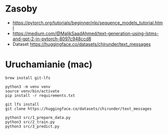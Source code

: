 # Zasoby
- https://pytorch.org/tutorials/beginner/nlp/sequence_models_tutorial.html
- https://medium.com/@MalikSaadAhmed/text-generation-using-lstms-and-gpt-2-in-pytorch-8097c948ccd8
- Dataset https://huggingface.co/datasets/chirunder/text_messages

# Uruchamianie (mac)
```
brew install git-lfs

python3 -m venv venv
source venv/bin/activate
pip install -r requirements.txt

git lfs install
git clone https://huggingface.co/datasets/chirunder/text_messages

python3 src/1_prepare_data.py
python3 src/2_train.py
python3 src/3_predict.py
```
